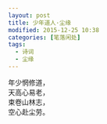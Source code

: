 ```yaml
---
layout: post
title: 少年道人·尘缘
modified: 2015-12-25 10:38
categories: [笔落闲处]
tags: 
  - 诗词
  - 尘缘
---
```


年少惘修道，  
天高心易老，  
束卷山林志，  
空心赴尘劳。
